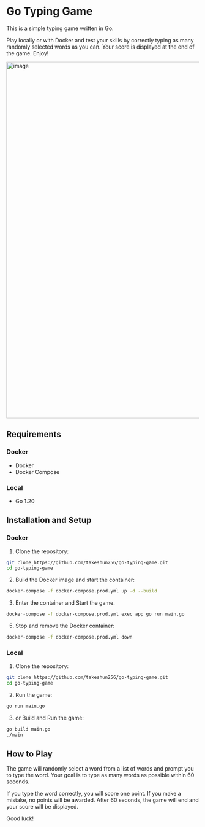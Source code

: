 # Go Typing Game

This is a simple typing game written in Go.

Play locally or with Docker and test your skills by correctly typing as many randomly selected words as you can. Your score is displayed at the end of the game. Enjoy!

<img width="929" alt="image" src="https://user-images.githubusercontent.com/75155218/226076680-ed54be3c-593a-44b4-bbb4-5a56728e3022.png">


## Requirements

### Docker
- Docker
- Docker Compose

### Local
- Go 1.20

## Installation and Setup

### Docker
1. Clone the repository:

```bash
git clone https://github.com/takeshun256/go-typing-game.git
cd go-typing-game
```

2. Build the Docker image and start the container:

```bash
docker-compose -f docker-compose.prod.yml up -d --build
```

3. Enter the container and Start the game.

```bash
docker-compose -f docker-compose.prod.yml exec app go run main.go
```

5. Stop and remove the Docker container:

```bash
docker-compose -f docker-compose.prod.yml down
```

### Local

1. Clone the repository:

```bash
git clone https://github.com/takeshun256/go-typing-game.git
cd go-typing-game
```

2. Run the game:

```bash
go run main.go
```

3. or Build and Run the game:

```bash
go build main.go
./main
```

## How to Play
The game will randomly select a word from a list of words and prompt you to type the word. Your goal is to type as many words as possible within 60 seconds.

If you type the word correctly, you will score one point. If you make a mistake, no points will be awarded. After 60 seconds, the game will end and your score will be displayed.

Good luck!
